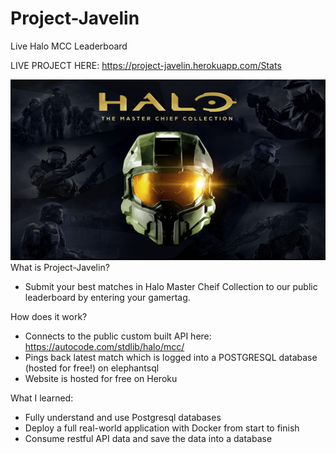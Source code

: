 # Project-Javelin
Live Halo MCC Leaderboard

LIVE PROJECT HERE: https://project-javelin.herokuapp.com/Stats

![](halo.jpg)
What is Project-Javelin?
- Submit your best matches in Halo Master Cheif Collection to our public leaderboard by entering your gamertag.

How does it work?
- Connects to the public custom built API here: https://autocode.com/stdlib/halo/mcc/
- Pings back latest match which is logged into a POSTGRESQL database (hosted for free!) on elephantsql
- Website is hosted for free on Heroku

What I learned:
- Fully understand and use Postgresql databases
- Deploy a full real-world application with Docker from start to finish
- Consume restful API data and save the data into a database
